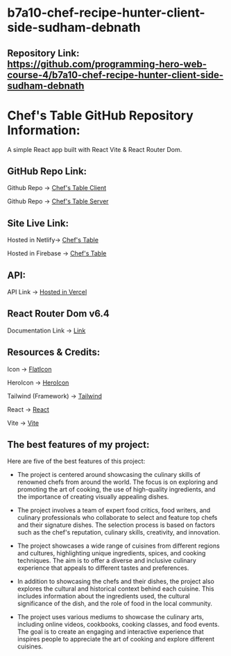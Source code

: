 # b7a10-chef-recipe-hunter-client-side-sudham-debnath

## Repository Link: https://github.com/programming-hero-web-course-4/b7a10-chef-recipe-hunter-client-side-sudham-debnath

# Chef's Table GitHub Repository Information:

A simple React app built with React Vite & React Router Dom.

## GitHub Repo Link: 

Github Repo -> [Chef's Table Client](https://github.com/programming-hero-web-course-4/b7a10-chef-recipe-hunter-client-side-sudham-debnath)

Github Repo -> [Chef's Table Server](https://github.com/programming-hero-web-course-4/b7a10-chef-recipe-hunter-server-side-sudham-debnath)

## Site Live Link:

Hosted in Netlify-> [Chef's Table](https://chefs-table-1.netlify.app/)

Hosted in Firebase -> [Chef's Table](https://chefs-table-client-7ac47.web.app/)

## API:

API Link -> [Hosted in Vercel](https://chefs-table-server-sudham-debnath.vercel.app/allData)

## React Router Dom v6.4 

Documentation Link -> [Link](https://reactrouter.com/en/main/start/overview)

## Resources & Credits:

Icon -> [FlatIcon](https://www.flaticon.com/)

HeroIcon -> [HeroIcon](https://www.flaticon.com/)

Tailwind (Framework) -> [Tailwind](https://tailwindcss.com/)

React -> [React](https://react.dev/)

Vite -> [Vite](https://vitejs.dev/)

## The best features of my project:

Here are five of the best features of this project:

- The project is centered around showcasing the culinary skills of renowned chefs from around the world. The focus is on exploring and promoting the art of cooking, the use of high-quality ingredients, and the importance of creating visually appealing dishes.

- The project involves a team of expert food critics, food writers, and culinary professionals who collaborate to select and feature top chefs and their signature dishes. The selection process is based on factors such as the chef's reputation, culinary skills, creativity, and innovation.

- The project showcases a wide range of cuisines from different regions and cultures, highlighting unique ingredients, spices, and cooking techniques. The aim is to offer a diverse and inclusive culinary experience that appeals to different tastes and preferences.

- In addition to showcasing the chefs and their dishes, the project also explores the cultural and historical context behind each cuisine. This includes information about the ingredients used, the cultural significance of the dish, and the role of food in the local community.

- The project uses various mediums to showcase the culinary arts, including online videos, cookbooks, cooking classes, and food events. The goal is to create an engaging and interactive experience that inspires people to appreciate the art of cooking and explore different cuisines.

